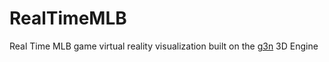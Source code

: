 # RealTimeMLB
Real Time MLB game virtual reality visualization built on the [g3n]("https://github.com/g3n/engine") 3D Engine<br>
